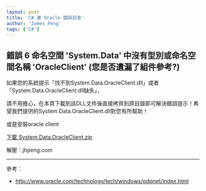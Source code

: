 ```yaml
---
layout: post
title: 'C# 連 Oracle 錯誤訊息'
author: 'James Peng'
tags: ['C#']
---
```


## 錯誤    6    命名空間 'System.Data' 中沒有型別或命名空間名稱 'OracleClient' (您是否遺漏了組件參考?)    ##

如果您的系統提示「找不到System.Data.OracleClient.dll」或者「System.Data.OracleClient.dll缺失」，

請不用擔心，在本頁下載到該DLL文件後直接拷貝到原目錄即可解決錯誤提示！希望我們提供的System.Data.OracleClient.dll對您有所幫助！

或是安裝oracle client 

[下載 System.Data.OracleClient.zip](https://drive.google.com/file/d/0B50p9ExIX1S7b192SHdPeS1IMFE/view?usp=sharing)

解壓：jhpeng.com


----------

參考：

- http://www.oracle.com/technology/tech/windows/odpnet/index.html